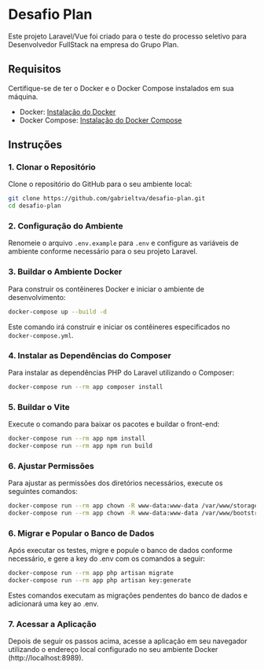 # Desafio Plan

Este projeto Laravel/Vue foi criado para o teste do processo seletivo para Desenvolvedor FullStack na empresa do Grupo Plan.

## Requisitos

Certifique-se de ter o Docker e o Docker Compose instalados em sua máquina.

- Docker: [Instalação do Docker](https://docs.docker.com/get-docker/)
- Docker Compose: [Instalação do Docker Compose](https://docs.docker.com/compose/install/)

## Instruções

### 1. Clonar o Repositório

Clone o repositório do GitHub para o seu ambiente local:

```bash
git clone https://github.com/gabrieltva/desafio-plan.git
cd desafio-plan
```

### 2. Configuração do Ambiente

Renomeie o arquivo `.env.example` para `.env` e configure as variáveis de ambiente conforme necessário para o seu projeto Laravel.

### 3. Buildar o Ambiente Docker

Para construir os contêineres Docker e iniciar o ambiente de desenvolvimento:

```bash
docker-compose up --build -d
```

Este comando irá construir e iniciar os contêineres especificados no `docker-compose.yml`.

### 4. Instalar as Dependências do Composer

Para instalar as dependências PHP do Laravel utilizando o Composer:

```bash
docker-compose run --rm app composer install
```

### 5. Buildar o Vite

Execute o comando para baixar os pacotes e buildar o front-end:

```bash
docker-compose run --rm app npm install
docker-compose run --rm app npm run build
```

### 6. Ajustar Permissões

Para ajustar as permissões dos diretórios necessários, execute os seguintes comandos:

```bash
docker-compose run --rm app chown -R www-data:www-data /var/www/storage
docker-compose run --rm app chown -R www-data:www-data /var/www/bootstrap/cache
```

### 6. Migrar e Popular o Banco de Dados

Após executar os testes, migre e popule o banco de dados conforme necessário, e gere a key do .env com os comandos a seguir:

```bash
docker-compose run --rm app php artisan migrate
docker-compose run --rm app php artisan key:generate
```

Estes comandos executam as migrações pendentes do banco de dados e adicionará uma key ao .env.

### 7. Acessar a Aplicação

Depois de seguir os passos acima, acesse a aplicação em seu navegador utilizando o endereço local configurado no seu ambiente Docker (http://localhost:8989).